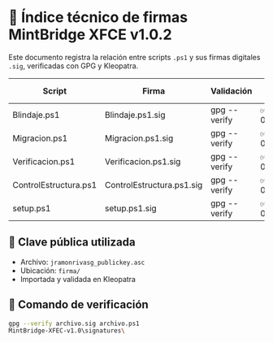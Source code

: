 # 📜 Índice técnico de firmas MintBridge XFCE v1.0.2

Este documento registra la relación entre scripts `.ps1` y sus firmas digitales `.sig`, verificadas con GPG y Kleopatra.

| Script                  | Firma                   | Validación       | Última revisión |
|------------------------|-------------------------|------------------|------------------|
| Blindaje.ps1           | Blindaje.ps1.sig        | gpg --verify     | ✅ 04/09/2025     |
| Migracion.ps1          | Migracion.ps1.sig       | gpg --verify     | ✅ 04/09/2025     |
| Verificacion.ps1       | Verificacion.ps1.sig    | gpg --verify     | ✅ 04/09/2025     |
| ControlEstructura.ps1  | ControlEstructura.ps1.sig | gpg --verify   | ✅ 04/09/2025     |
| setup.ps1              | setup.ps1.sig           | gpg --verify     | ✅ 04/09/2025     |

## 🔐 Clave pública utilizada
- Archivo: `jramonrivasg_publickey.asc`
- Ubicación: `firma/`
- Importada y validada en Kleopatra

## 🧪 Comando de verificación
```bash
gpg --verify archivo.sig archivo.ps1
MintBridge-XFEC-v1.0\signatures\
